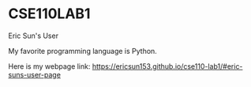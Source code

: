 # CSE110LAB1
Eric Sun's User 

My favorite programming language is Python.

Here is my webpage link: https://ericsun153.github.io/cse110-lab1/#eric-suns-user-page
